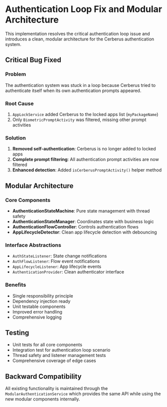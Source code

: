 # Authentication Loop Fix and Modular Architecture

This implementation resolves the critical authentication loop issue and introduces a clean, modular architecture for the Cerberus authentication system.

## Critical Bug Fixed

### Problem
The authentication system was stuck in a loop because Cerberus tried to authenticate itself when its own authentication prompts appeared.

### Root Cause
1. `AppLockService` added Cerberus to the locked apps list (`myPackageName`)
2. Only `BiometricPromptActivity` was filtered, missing other prompt activities

### Solution
1. **Removed self-authentication**: Cerberus is no longer added to locked apps
2. **Complete prompt filtering**: All authentication prompt activities are now filtered
3. **Enhanced detection**: Added `isCerberusPromptActivity()` helper method

## Modular Architecture

### Core Components
- **AuthenticationStateMachine**: Pure state management with thread safety
- **AuthenticationStateManager**: Coordinates state with business logic  
- **AuthenticationFlowController**: Controls authentication flows
- **AppLifecycleDetector**: Clean app lifecycle detection with debouncing

### Interface Abstractions
- `AuthStateListener`: State change notifications
- `AuthFlowListener`: Flow event notifications
- `AppLifecycleListener`: App lifecycle events
- `AuthenticationProvider`: Clean authenticator interface

### Benefits
- Single responsibility principle
- Dependency injection ready
- Unit testable components
- Improved error handling
- Comprehensive logging

## Testing
- Unit tests for all core components
- Integration test for authentication loop scenario
- Thread safety and listener management tests
- Comprehensive coverage of edge cases

## Backward Compatibility
All existing functionality is maintained through the `ModularAuthenticationService` which provides the same API while using the new modular components internally.